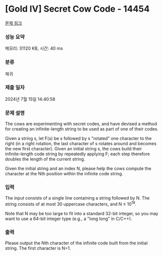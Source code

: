 # [Gold IV] Secret Cow Code - 14454 

[문제 링크](https://www.acmicpc.net/problem/14454) 

### 성능 요약

메모리: 31120 KB, 시간: 40 ms

### 분류

재귀

### 제출 일자

2024년 7월 15일 14:40:58

### 문제 설명

<p> </p>

<p>The cows are experimenting with secret codes, and have devised a method for creating an infinite-length string to be used as part of one of their codes.</p>

<p>Given a string s, let F(s) be s followed by s "rotated" one character to the right (in a right rotation, the last character of s rotates around and becomes the new first character). Given an initial string s, the cows build their infinite-length code string by repeatedly applying F; each step therefore doubles the length of the current string.</p>

<p>Given the initial string and an index N, please help the cows compute the character at the Nth position within the infinite code string.</p>

<p> </p>

### 입력 

 <p>The input consists of a single line containing a string followed by N. The string consists of at most 30 uppercase characters, and N ≤ 10<sup>18</sup>.</p>

<p>Note that N may be too large to fit into a standard 32-bit integer, so you may want to use a 64-bit integer type (e.g., a "long long" in C/C++).</p>

### 출력 

 <p>Please output the Nth character of the infinite code built from the initial string. The first character is N=1.</p>

